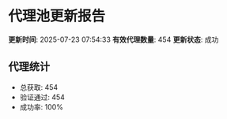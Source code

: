 # 代理池更新报告

**更新时间**: 2025-07-23 07:54:33
**有效代理数量**: 454
**更新状态**:  成功

## 代理统计
- 总获取: 454
- 验证通过: 454
- 成功率: 100%
